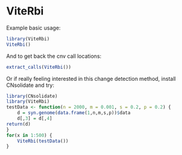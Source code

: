 # ViteRbi

Example basic usage:

```R
library(ViteRbi)
ViteRbi()
```
And to get back the cnv call locations:
```R
extract_calls(ViteRbi())
```


Or if really feeling interested in this change detection method, install CNsolidate and try:

```R
library(CNsolidate)
library(ViteRbi)
testData <- function(n = 2000, m = 0.001, s = 0.2, p = 0.2) {
	d = syn.genome(data.frame(1,n,m,s,p))$data
	d[,3] = d[,4]
return(d)
}
for(x in 1:500) {
	ViteRbi(testData())
}
```
